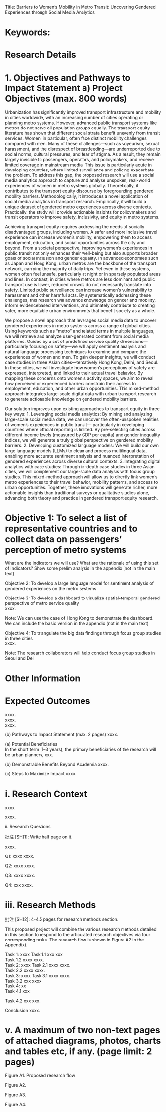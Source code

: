 Title: Barriers to Women’s Mobility in Metro Transit: Uncovering Gendered Experiences through Social Media Analytics

# Keywords:

# Research Details

# 1. Objectives and Pathways to Impact Statement a) Project Objectives (max. 800 words)

Urbanization has significantly improved transport infrastructure and mobility in cities worldwide, with an increasing number of cities operating or planning metro systems. However, advanced public transport systems like metros do not serve all population groups equally. The transport equity literature has shown that different social strata benefit unevenly from transit services. Women, in particular, often face distinct mobility challenges compared with men. Many of these challenges—such as voyeurism, sexual harassment, and the disrespect of breastfeeding—are underreported due to social norms, cultural pressures, and fear of stigma. As a result, they remain largely invisible to passengers, operators, and policymakers, and receive limited coverage in mainstream media. This issue is particularly acute in developing countries, where limited surveillance and policing exacerbate the problem. To address this gap, the proposed research will use a social media analytics approach to capture and analyse unspoken, real-world experiences of women in metro systems globally. Theoretically, it contributes to the transport equity discourse by foregrounding gendered mobility barriers. Methodologically, it introduces a novel application of social media analytics in transport research. Empirically, it will build a unique dataset of gendered metro experiences across diverse contexts. Practically, the study will provide actionable insights for policymakers and transit operators to improve safety, inclusivity, and equity in metro systems.

Achieving transport equity requires addressing the needs of socially disadvantaged groups, including women. A safer and more inclusive travel experience can increase women’s mobility, empowering them to access employment, education, and social opportunities across the city and beyond. From a societal perspective, improving women’s experiences in public transit not only enhances their well-being but also supports broader goals of social inclusion and gender equality. In advanced economies such as Japan and Hong Kong, urban metros are the backbone of the transport network, carrying the majority of daily trips. Yet even in these systems, women often feel unsafe, particularly at night or in sparsely populated areas and lines. In contrast, in cities where metros are less dominant and public transport use is lower, reduced crowds do not necessarily translate into safety. Limited public surveillance can increase women’s vulnerability to harassment and other harmful acts. By systematically addressing these challenges, this research will advance knowledge on gender and mobility, inform evidencebased interventions, and ultimately contribute to creating safer, more equitable urban environments that benefit society as a whole.

We propose a novel approach that leverages social media data to uncover gendered experiences in metro systems across a range of global cities. Using keywords such as “metro” and related terms in multiple languages, we will retrieve and analyze user-generated content from social media platforms. Guided by a set of predefined service quality dimensions—particularly focusing on safety—we will apply sentiment analysis and natural language processing techniques to examine and compare the experiences of women and men. To gain deeper insights, we will conduct case studies in three Asian cities—tentatively Hong Kong, Delhi, and Seoul. In these cities, we will investigate how women’s perceptions of safety are expressed, interpreted, and linked to their actual travel behavior. By mapping these concerns onto women's activity spaces, we aim to reveal how perceived or experienced barriers constrain their access to employment, education, and other urban opportunities. This mixed-method approach integrates large-scale digital data with urban transport research to generate actionable knowledge on gendered mobility barriers.

Our solution improves upon existing approaches to transport equity in three key ways: 1. Leveraging social media analytics: By mining and analyzing large-scale social media data, we can uncover the often-unspoken realities of women’s experiences in public transit— particularly in developing countries where official reporting is limited. By pre-selecting cities across different income levels (measured by GDP per capita) and gender inequality indices, we will generate a truly global perspective on gendered mobility barriers. 2. Developing customized language models: We will build our own large language models (LLMs) to clean and process multilingual data, enabling more accurate sentiment analysis and nuanced interpretation of gendered experiences across diverse cultural contexts. 3. Integrating digital analytics with case studies: Through in-depth case studies in three Asian cities, we will complement our large-scale data analysis with focus group studies. This mixed-method approach will allow us to directly link women’s metro experiences to their travel behavior, mobility patterns, and access to urban opportunities. Together, these innovations will generate richer, more actionable insights than traditional surveys or qualitative studies alone, advancing both theory and practice in gendered transport equity research.

# Objective 1: To select a list of representative countries and to collect data on passengers’ perception of metro systems

What are the indicators we will use? What are the rationale of using this set of indicators? Show some prelim analysis in the appendix (not in the main text)

Objective 2: To develop a large language model for sentiment analysis of gendered experiences on the metro systems

Objective 3: To develop a dashboard to visualize spatial-temporal gendered perspective of metro service quality   
xxxx.

Note: We can use the case of Hong Kong to demonstrate the dashboard. We can include the basic version in the appendix (not in the main text)

Objective 4: To triangulate the big data findings through focus group studies in three cities   
xxxx.

Note: The research collaborators will help conduct focus group studies in Seoul and Del

# Other Information

# Expected Outcomes

xxxx.   
xxxx.   
xxxx.

(b) Pathways to Impact Statement (max. 2 pages) xxxx.

(a) Potential Beneficiaries   
In the short term (1–3 years), the primary beneficiaries of the research will be urban planners, xxx.

(b) Demonstrable Benefits Beyond Academia xxxx.

(c) Steps to Maximize Impact xxxx.

# i. Research Context

xxxx

xxxx.

ii. Research Questions

批注 [SH(1]: Write half page on it.

xxxx.

Q1: xxxx xxxx.

Q2: xxxx xxxx.

Q3: xxxx xxxx.

Q4: xxx xxxx.

# iii. Research Methods

批注 [SH(2]: 4-4.5 pages for research methods section.

This proposed project will combine the various research methods detailed in this section to respond to the articulated research objectives via four corresponding tasks. The research flow is shown in Figure A2 in the Appendix).

Task 1: xxxx Task 1.1 xxx xxx   
Task 1.2 xxxx xxxx.   
Task 2: xxxx Task 2.1 xxxx xxxx.   
Task 2.2 xxxx xxxx.   
Task 3: xxxx Task 3.1 xxxx xxxx.   
Task 3.2 xxx xxxx   
Task 4: xx   
Task 4.1 xxx

Task 4.2 xxx xxx.

Conclusion xxxx.

# v. A maximum of two non-text pages of attached diagrams, photos, charts and tables etc, if any. (page limit: 2 pages)

Figure A1. Proposed research flow

Figure A2.

Figure A3.

Figure A4.